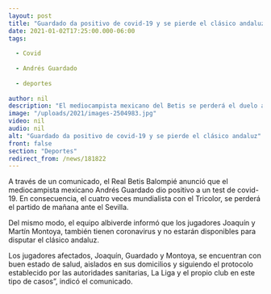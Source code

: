 ```yaml
---
layout: post
title: "Guardado da positivo de covid-19 y se pierde el clásico andaluz"
date: 2021-01-02T17:25:00.000-06:00
tags:
  
  - Covid
  
  - Andrés Guardado
  
  - deportes
  
author: nil
description: "El mediocampista mexicano del Betis se perderá el duelo ante el Sevilla igual que sus compañeros Joaquín y Martín Montoya"
image: "/uploads/2021/images-2504983.jpg"
video: nil
audio: nil
alt: "Guardado da positivo de covid-19 y se pierde el clásico andaluz"
front: false
section: "Deportes"
redirect_from: /news/181822
---
```


A través de un comunicado, el Real Betis Balompié anunció que el mediocampista mexicano Andrés Guardado dio positivo a un test de covid-19. En consecuencia, el cuatro veces mundialista con el Tricolor, se perderá el partido de mañana ante el Sevilla.

Del mismo modo, el equipo albiverde informó que los jugadores Joaquín y Martín Montoya, también tienen coronavirus y no estarán disponibles para disputar el clásico andaluz.

Los jugadores afectados, Joaquín, Guardado y Montoya, se encuentran con buen estado de salud, aislados en sus domicilios y siguiendo el protocolo establecido por las autoridades sanitarias, La Liga y el propio club en este tipo de casos”, indicó el comunicado.